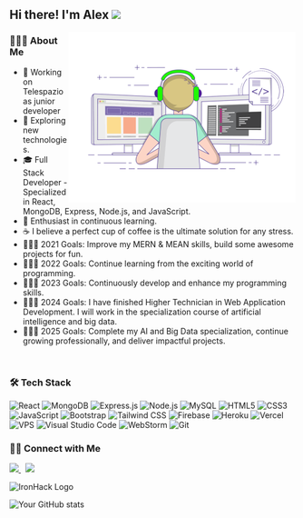 <h2> Hi there! I'm Alex <img src="https://github.com/souvikguria98/Hi.gif" width="25"></h2>

<img align="right" src="https://raw.githubusercontent.com/devSouvik/devSouvik/master/gif3.gif" width="400" alt="Coding GIF">

<h3> 👨🏻‍💻 About Me </h3>

- 🔭 Working on Telespazio as junior developer
- 🤔 Exploring new technologies.
- 🎓 Full Stack Developer - Specialized in React, MongoDB, Express, Node.js, and JavaScript.
- 🌱 Enthusiast in continuous learning.
- ☕ I believe a perfect cup of coffee is the ultimate solution for any stress.
- 👨🏽‍💻 2021 Goals: Improve my MERN & MEAN skills, build some awesome projects for fun.
- 👨🏽‍💻 2022 Goals: Continue learning from the exciting world of programming.
- 👨🏽‍💻 2023 Goals: Continuously develop and enhance my programming skills.
- 👨🏽‍💻 2024 Goals:  I have finished Higher Technician in Web Application Development. I will work in the specialization course of artificial intelligence and big data.
- 👨🏽‍💻 2025 Goals: Complete my AI and Big Data specialization, continue growing professionally, and deliver impactful projects.

<br clear="right"/>

<h3>🛠 Tech Stack</h3>

![React](https://img.shields.io/badge/-React-black?style=flat-square&logo=react)
![MongoDB](https://img.shields.io/badge/-MongoDB-black?style=flat-square&logo=mongodb)
![Express.js](https://img.shields.io/badge/-Express.js-black?style=flat-square&logo=express)
![Node.js](https://img.shields.io/badge/-Node.js-black?style=flat-square&logo=node.js)
![MySQL](https://img.shields.io/badge/-MySQL-black?style=flat-square&logo=mysql)
![HTML5](https://img.shields.io/badge/-HTML5-black?style=flat-square&logo=html5)
![CSS3](https://img.shields.io/badge/-CSS3-black?style=flat-square&logo=css3)
![JavaScript](https://img.shields.io/badge/-JavaScript-black?style=flat-square&logo=javascript)
![Bootstrap](https://img.shields.io/badge/-Bootstrap-black?style=flat-square&logo=bootstrap)
![Tailwind CSS](https://img.shields.io/badge/-Tailwind_CSS-black?style=flat-square&logo=tailwind-css)
![Firebase](https://img.shields.io/badge/-Firebase-black?style=flat-square&logo=firebase)
![Heroku](https://img.shields.io/badge/-Heroku-black?style=flat-square&logo=heroku)
![Vercel](https://img.shields.io/badge/-Vercel-black?style=flat-square&logo=vercel)
![VPS](https://img.shields.io/badge/-VPS-black?style=flat-square&logo=DigitalOcean)
![Visual Studio Code](https://img.shields.io/badge/-Visual_Studio_Code-black?style=flat-square&logo=visual-studio-code)
![WebStorm](https://img.shields.io/badge/-WebStorm-black?style=flat-square&logo=webstorm)
![Git](https://img.shields.io/badge/-Git-black?style=flat-square&logo=git)


<h3> 🤝🏻 Connect with Me </h3>

<p>
  <a href="https://www.linkedin.com/in/alejandro-suarez-sarabia/" target="_blank" rel="noopener noreferrer">
    <img src="https://img.icons8.com/plasticine/100/000000/linkedin.png" width="50" />
  </a>
  &nbsp;
  <a href="mailto:ftvalex@hotmail.com">
    <img src="https://img.icons8.com/color/48/000000/microsoft-outlook-2019--v1.png" width="50" />
  </a>
</p>

<p align="left">
  <img src="https://gonzapico.com/wp-content/uploads/2021/08/1_69RcxrWXuk385lSxkIYYLA.png" width="100" alt="IronHack Logo" />
</p>

![Your GitHub stats](https://github-readme-stats.vercel.app/api?username=ftvalex01&show_icons=true)
  


